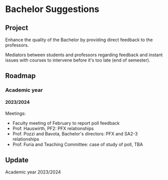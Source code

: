 # Bachelor Suggestions

## Project

Enhance the quality of the Bachelor by providing direct feedback to the professors.

Mediators between students and professors regarding feedback and instant issues 
with courses to intervene before it's too late (end of semester).

## Roadmap

### Academic year

#### 2023/2024

Meetings:
- Faculty meeting of February to report poll feedback
- Prof. Hauswirth, PF2: PFX relationships
- Prof. Pozzi and Bavota, Bachelor's directors: PFX and SA2-3 relationships
- Prof. Furia and Teaching Committee: case of study of poll, TBA 

## Update

Academic year 2023/2024

